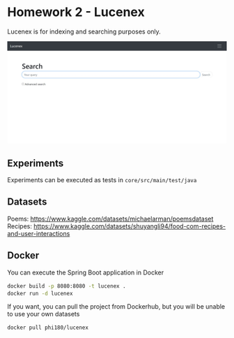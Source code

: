 # Homework 2 - Lucenex
Lucenex is for indexing and searching purposes only.

![Screenshot](./lucenex.jpg)

## Experiments
Experiments can be executed as tests in ```core/src/main/test/java```

## Datasets

Poems: https://www.kaggle.com/datasets/michaelarman/poemsdataset
Recipes: https://www.kaggle.com/datasets/shuyangli94/food-com-recipes-and-user-interactions

## Docker
You can execute the Spring Boot application in Docker
```sh
docker build -p 8080:8080 -t lucenex .
docker run -d lucenex
```

If you want, you can pull the project from Dockerhub, but you will be unable to use your own datasets

```sh
docker pull phi180/lucenex
```
